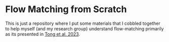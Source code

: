 # Flow Matching from Scratch

This is just a repository where I put some materials that I cobbled together to help myself (and my research group) understand flow-matching primarily as its presented in [Tong et al. 2023](http://arxiv.org/abs/2302.00482).